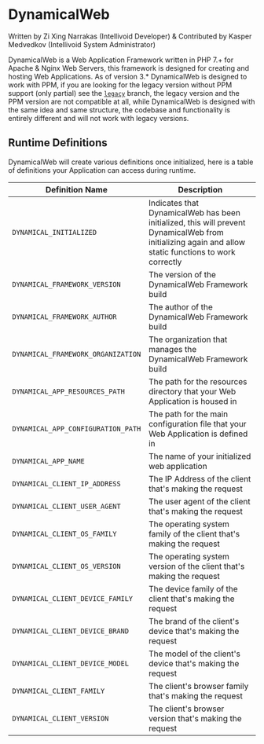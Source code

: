 # DynamicalWeb
Written by Zi Xing Narrakas (Intellivoid Developer) & Contributed by Kasper Medvedkov 
(Intellivoid System Administrator) 

DynamicalWeb is a Web Application Framework written in PHP 7.+  for Apache & Nginx Web 
Servers, this framework is designed for creating and hosting Web Applications. As of
version 3.* DynamicalWeb is designed to work with PPM, if you are looking for the legacy
version without PPM support (only partial) see the
[`legacy`](https://github.com/intellivoid/DynamicalWeb/tree/legacy) branch, the legacy
version and the PPM version are not compatible at all, while DynamicalWeb is designed
with the same idea and same structure, the codebase and functionality is entirely
different and will not work with legacy versions. 


## Runtime Definitions

DynamicalWeb will create various definitions once initialized, here is a table of
definitions your Application can access during runtime.

| Definition Name                    | Description                                                                                                                                           |
|------------------------------------|-------------------------------------------------------------------------------------------------------------------------------------------------------|
| `DYNAMICAL_INITIALIZED`            | Indicates that DynamicalWeb has been initialized, this will prevent DynamicalWeb from initializing again and allow static functions to work correctly |
| `DYNAMICAL_FRAMEWORK_VERSION`      | The version of the DynamicalWeb Framework build                                                                                                       |
| `DYNAMICAL_FRAMEWORK_AUTHOR`       | The author of the DynamicalWeb Framework build                                                                                                        |
| `DYNAMICAL_FRAMEWORK_ORGANIZATION` | The organization that manages the DynamicalWeb Framework build                                                                                        |
| `DYNAMICAL_APP_RESOURCES_PATH`     | The path for the resources directory that your Web Application is housed in                                                                           |
| `DYNAMICAL_APP_CONFIGURATION_PATH` | The path for the main configuration file that your Web Application is defined in                                                                      |
| `DYNAMICAL_APP_NAME`               | The name of your initialized web application                                                                                                          |
| `DYNAMICAL_CLIENT_IP_ADDRESS`      | The IP Address of the client that's making the request                                                                                                |
| `DYNAMICAL_CLIENT_USER_AGENT`      | The user agent of the client that's making the request                                                                                                |
| `DYNAMICAL_CLIENT_OS_FAMILY`       | The operating system family of the client that's making the request                                                                                   |
| `DYNAMICAL_CLIENT_OS_VERSION`      | The operating system version of the client that's making the request                                                                                  |
| `DYNAMICAL_CLIENT_DEVICE_FAMILY`   | The device family of the client that's making the request                                                                                             |
| `DYNAMICAL_CLIENT_DEVICE_BRAND`    | The brand of the client's device that's making the request                                                                                            |
| `DYNAMICAL_CLIENT_DEVICE_MODEL`    | The model of the client's device that's making the request                                                                                            |
| `DYNAMICAL_CLIENT_FAMILY`          | The client's browser family that's making the request                                                                                                 |
| `DYNAMICAL_CLIENT_VERSION`         | The client's browser version that's making the request                                                                                                |